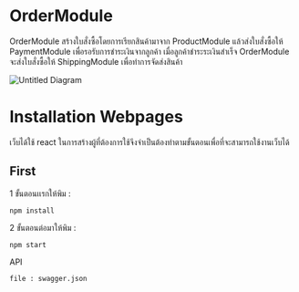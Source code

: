 # OrderModule
OrderModule สร้างใบสั่งซื้อโดยการเรียกสินค้ามาจาก ProductModule แล้วส่งใบสั่งซื้อให้ PaymentModule เพื่อรอรับการชำระเงินจากลูกค้า เมื่อลูกค้าชำระระเงินสำเร็จ OrderModule จะส่งใบสั่งซื้อให้ ShippingModule เพื่อทำการจัดส่งสินค้า

![Untitled Diagram](https://user-images.githubusercontent.com/42997302/100000918-e3ad7d00-2df4-11eb-9e2b-b90bdf8b7ae7.png)

# Installation Webpages
  เว็บได้ใช้ react ในการสร้างผู้ที่ต้องการใช้จึงจำเป็นต้องทำตามขั้นตอนเพื่อที่จะสามารถใช้งานเว็บได้
  ## First
  1 ขั้นตอนเเรกให้พิม :
```
npm install
```
  2 ขั้นตอนต่อมาให้พิม :
```
npm start
```

API
```
file : swagger.json
```
  
